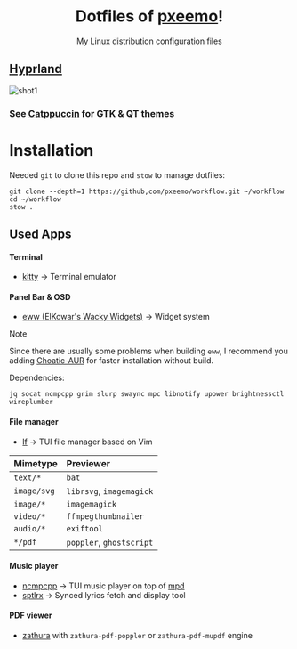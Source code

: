<h1 align="center">Dotfiles of <a href="https://github.com/pxeemo">pxeemo</a>!</h1>
<p align="center">My Linux distribution configuration files</p>

## [Hyprland](https://hyprland.org/)

![shot1](screenshots/view.avif)

### See [Catppuccin](https://catppuccin-website.vercel.app/) for GTK & QT themes

# Installation

Needed `git` to clone this repo and `stow` to manage dotfiles:

```shell
git clone --depth=1 https://github,com/pxeemo/workflow.git ~/workflow
cd ~/workflow
stow .
```

## Used Apps

#### Terminal

- [kitty](https://github.com/kovidgoyal/kitty) &#8594; Terminal emulator

#### Panel Bar & OSD

- [eww (ElKowar's Wacky Widgets)](https://elkowar.github.io/eww/) &#8594; Widget system

> [!NOTE]
> Since there are usually some problems when building `eww`, I recommend you adding [Choatic-AUR](https://aur.chaotic.cx/) for faster installation without build.

Dependencies:
```
jq socat ncmpcpp grim slurp swaync mpc libnotify upower brightnessctl wireplumber
```

#### File manager

- [lf](https://github.com/gokcehan/lf) &#8594; TUI file manager based on Vim

| Mimetype    | Previewer                |
| :---------- | :------------------------ |
| `text/*`    | `bat`                     |
| `image/svg` | `librsvg`, `imagemagick`  |
| `image/*`   | `imagemagick`             |
| `video/*`   | `ffmpegthumbnailer`       |
| `audio/*`   | `exiftool`                |
| `*/pdf`     | `poppler`, `ghostscript`  |

#### Music player

- [ncmpcpp](https://github.com/ncmpcpp/ncmpcpp) &#8594; TUI music player on top of [mpd](https://github.com/MusicPlayerDaemon/MPD)
- [sptlrx](https://github.com/raitonoberu/sptlrx) &#8594; Synced lyrics fetch and display tool

#### PDF viewer

- [zathura](https://github.com/pwmt/zathura) with `zathura-pdf-poppler` or `zathura-pdf-mupdf` engine
